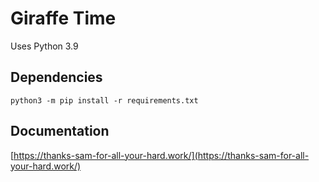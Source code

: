 # Giraffe Time
Uses Python 3.9

## Dependencies
```
python3 -m pip install -r requirements.txt
```

## Documentation

[https://thanks-sam-for-all-your-hard.work/](https://thanks-sam-for-all-your-hard.work/)

